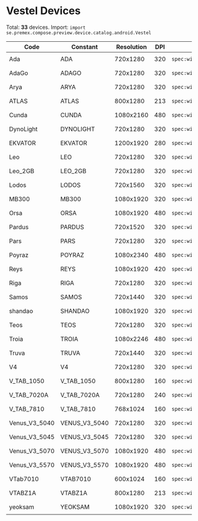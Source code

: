 # Vestel Devices

Total: **33** devices. Import: `import se.premex.compose.preview.device.catalog.android.Vestel`

| Code | Constant | Resolution | DPI | Compose Spec | Preview Usage |
|------|----------|------------|-----|-------------|---------------|
| Ada | ADA | 720x1280 | 320 | `spec:width=720px,height=1280px,dpi=320` | `@Preview(device = Vestel.ADA)` |
| AdaGo | ADAGO | 720x1280 | 320 | `spec:width=720px,height=1280px,dpi=320` | `@Preview(device = Vestel.ADAGO)` |
| Arya | ARYA | 720x1280 | 320 | `spec:width=720px,height=1280px,dpi=320` | `@Preview(device = Vestel.ARYA)` |
| ATLAS | ATLAS | 800x1280 | 213 | `spec:width=800px,height=1280px,dpi=213` | `@Preview(device = Vestel.ATLAS)` |
| Cunda | CUNDA | 1080x2160 | 480 | `spec:width=1080px,height=2160px,dpi=480` | `@Preview(device = Vestel.CUNDA)` |
| DynoLight | DYNOLIGHT | 720x1280 | 320 | `spec:width=720px,height=1280px,dpi=320` | `@Preview(device = Vestel.DYNOLIGHT)` |
| EKVATOR | EKVATOR | 1200x1920 | 280 | `spec:width=1200px,height=1920px,dpi=280` | `@Preview(device = Vestel.EKVATOR)` |
| Leo | LEO | 720x1280 | 320 | `spec:width=720px,height=1280px,dpi=320` | `@Preview(device = Vestel.LEO)` |
| Leo_2GB | LEO_2GB | 720x1280 | 320 | `spec:width=720px,height=1280px,dpi=320` | `@Preview(device = Vestel.LEO_2GB)` |
| Lodos | LODOS | 720x1560 | 320 | `spec:width=720px,height=1560px,dpi=320` | `@Preview(device = Vestel.LODOS)` |
| MB300 | MB300 | 1080x1920 | 320 | `spec:width=1080px,height=1920px,dpi=320` | `@Preview(device = Vestel.MB300)` |
| Orsa | ORSA | 1080x1920 | 480 | `spec:width=1080px,height=1920px,dpi=480` | `@Preview(device = Vestel.ORSA)` |
| Pardus | PARDUS | 720x1520 | 320 | `spec:width=720px,height=1520px,dpi=320` | `@Preview(device = Vestel.PARDUS)` |
| Pars | PARS | 720x1280 | 320 | `spec:width=720px,height=1280px,dpi=320` | `@Preview(device = Vestel.PARS)` |
| Poyraz | POYRAZ | 1080x2340 | 480 | `spec:width=1080px,height=2340px,dpi=480` | `@Preview(device = Vestel.POYRAZ)` |
| Reys | REYS | 1080x1920 | 420 | `spec:width=1080px,height=1920px,dpi=420` | `@Preview(device = Vestel.REYS)` |
| Riga | RIGA | 720x1280 | 320 | `spec:width=720px,height=1280px,dpi=320` | `@Preview(device = Vestel.RIGA)` |
| Samos | SAMOS | 720x1440 | 320 | `spec:width=720px,height=1440px,dpi=320` | `@Preview(device = Vestel.SAMOS)` |
| shandao | SHANDAO | 1080x1920 | 320 | `spec:width=1080px,height=1920px,dpi=320` | `@Preview(device = Vestel.SHANDAO)` |
| Teos | TEOS | 720x1280 | 320 | `spec:width=720px,height=1280px,dpi=320` | `@Preview(device = Vestel.TEOS)` |
| Troia | TROIA | 1080x2246 | 480 | `spec:width=1080px,height=2246px,dpi=480` | `@Preview(device = Vestel.TROIA)` |
| Truva | TRUVA | 720x1440 | 320 | `spec:width=720px,height=1440px,dpi=320` | `@Preview(device = Vestel.TRUVA)` |
| V4 | V4 | 720x1280 | 320 | `spec:width=720px,height=1280px,dpi=320` | `@Preview(device = Vestel.V4)` |
| V_TAB_1050 | V_TAB_1050 | 800x1280 | 160 | `spec:width=800px,height=1280px,dpi=160` | `@Preview(device = Vestel.V_TAB_1050)` |
| V_TAB_7020A | V_TAB_7020A | 720x1280 | 240 | `spec:width=720px,height=1280px,dpi=240` | `@Preview(device = Vestel.V_TAB_7020A)` |
| V_TAB_7810 | V_TAB_7810 | 768x1024 | 160 | `spec:width=768px,height=1024px,dpi=160` | `@Preview(device = Vestel.V_TAB_7810)` |
| Venus_V3_5040 | VENUS_V3_5040 | 720x1280 | 320 | `spec:width=720px,height=1280px,dpi=320` | `@Preview(device = Vestel.VENUS_V3_5040)` |
| Venus_V3_5045 | VENUS_V3_5045 | 720x1280 | 320 | `spec:width=720px,height=1280px,dpi=320` | `@Preview(device = Vestel.VENUS_V3_5045)` |
| Venus_V3_5070 | VENUS_V3_5070 | 1080x1920 | 480 | `spec:width=1080px,height=1920px,dpi=480` | `@Preview(device = Vestel.VENUS_V3_5070)` |
| Venus_V3_5570 | VENUS_V3_5570 | 1080x1920 | 480 | `spec:width=1080px,height=1920px,dpi=480` | `@Preview(device = Vestel.VENUS_V3_5570)` |
| VTab7010 | VTAB7010 | 600x1024 | 160 | `spec:width=600px,height=1024px,dpi=160` | `@Preview(device = Vestel.VTAB7010)` |
| VTABZ1A | VTABZ1A | 800x1280 | 213 | `spec:width=800px,height=1280px,dpi=213` | `@Preview(device = Vestel.VTABZ1A)` |
| yeoksam | YEOKSAM | 1080x1920 | 320 | `spec:width=1080px,height=1920px,dpi=320` | `@Preview(device = Vestel.YEOKSAM)` |

<!-- Generated automatically. Do not edit manually. -->
